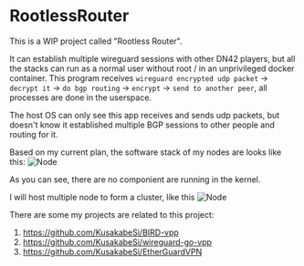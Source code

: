 # RootlessRouter

This is a WIP project called "Rootless Router". 

It can establish multiple wireguard sessions with other DN42 players, but all the stacks can run as a normal user without root / in an unprivileged docker container.
This program receives `wireguard encrypted udp packet` -> `decrypt it` -> `do bgp routing` -> `encrypt` -> `send to another peer`, all processes are done in the userspace.

The host OS can only see this app receives and sends udp packets, but doesn't know it established multiple BGP sessions to other people and routing for it.

Based on my current plan, the software stack of my nodes are looks like this:
![Node](https://raw.githubusercontent.com/KusakabeSi/RootlessRouter/main/pics/Node.png)

As you can see, there are no componient are running in the kernel. 

I will host multiple node to form a cluster, like this
![Node](https://raw.githubusercontent.com/KusakabeSi/RootlessRouter/main/pics/Overview.png)

There are some my projects are related to this project:

1. https://github.com/KusakabeSi/BIRD-vpp
2. https://github.com/KusakabeSi/wireguard-go-vpp
3. https://github.com/KusakabeSi/EtherGuardVPN
